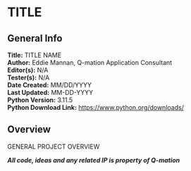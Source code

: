 # TITLE
## General Info
**Title:** TITLE NAME \
**Author:** Eddie Mannan, Q-mation Application Consultant \
**Editor(s):** N/A \
**Tester(s):** N/A \
**Date Created:** MM/DD/YYYY \
**Last Updated:** MM-DD-YYYY \
**Python Version:** 3.11.5 \
**Python Download Link:** https://www.python.org/downloads/

## Overview
GENERAL PROJECT OVERVIEW

***All code, ideas and any related IP is property of Q-mation***
